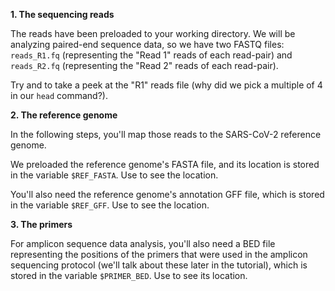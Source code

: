 <script>
import Link from "components/Link.svelte";
import Execute from "components/Execute.svelte";
</script>

**1. The sequencing reads**

The reads have been preloaded to your working directory. We will be analyzing paired-end sequence data, so we have two FASTQ files: `reads_R1.fq` (representing the "Read 1" reads of each read-pair) and `reads_R2.fq` (representing the "Read 2" reads of each read-pair).

Try <Execute command="ls reads_R1.fq" inline={true} /> and <Execute command="head -n 8 reads_R1.fq" inline={true} /> to take a peek at the "R1" reads file (why did we pick a multiple of 4 in our `head` command?).

**2. The reference genome**

In the following steps, you'll map those reads to the <Link href="https://www.ncbi.nlm.nih.gov/nuccore/1798174254">SARS-CoV-2 reference genome</Link>.

We preloaded the reference genome's FASTA file, and its location is stored in the variable `$REF_FASTA`. Use <Execute command="echo $REF_FASTA" inline={true} /> to see the location.

You'll also need the reference genome's annotation GFF file, which is stored in the variable `$REF_GFF`. Use <Execute command="echo $REF_GFF" inline={true} /> to see the location.


**3. The primers**

For amplicon sequence data analysis, you'll also need a BED file representing the positions of the primers that were used in the amplicon sequencing protocol (we'll talk about these later in the tutorial), which is stored in the variable `$PRIMER_BED`. Use <Execute command="echo $PRIMER_BED" inline={true} /> to see its location.
